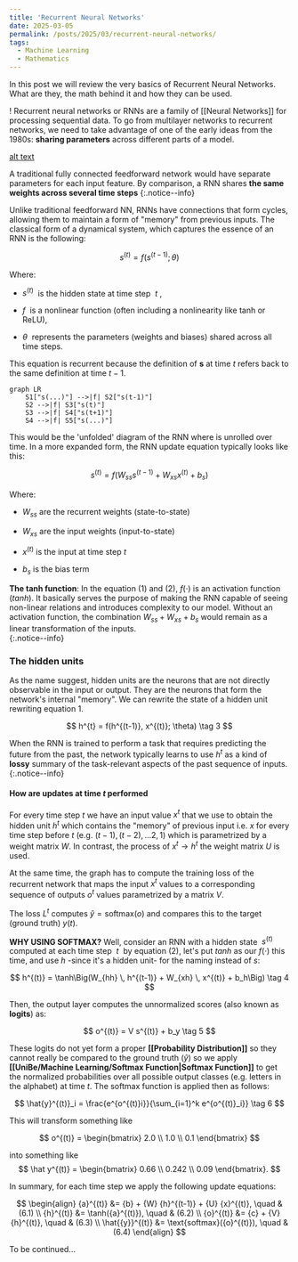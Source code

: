 ```yaml
---
title: 'Recurrent Neural Networks'
date: 2025-03-05
permalink: /posts/2025/03/recurrent-neural-networks/
tags:
  - Machine Learning 
  - Mathematics
---
```


In this post we will review the very basics of Recurrent Neural Networks. What are they, the math behind it and how they can be used. 

!
Recurrent neural networks or RNNs are a family of [[Neural Networks]] for processing sequential data. To go from multilayer networks to recurrent networks, we need to take advantage of one of the early ideas from the 1980s: **sharing parameters** across different parts of a model. 

[alt text](image.png)


A traditional fully connected feedforward network would have separate parameters for each input feature. By comparison, a RNN shares **the same weights across several time steps**
{:.notice--info}


Unlike traditional feedforward NN, RNNs have connections that form cycles, allowing them to maintain a form of "memory" from previous inputs. 
The classical form of a dynamical system, which captures the essence of an RNN is the following: 

$$
s^{(t)} = f(s^{(t-1)}; \theta) \tag{1}
$$

Where:

- $s^{(t)}$  is the hidden state at time step  $t$ ,

- $f$  is a nonlinear function (often including a nonlinearity like tanh or ReLU),

- $\theta$  represents the parameters (weights and biases) shared across all time steps.

This equation is recurrent because the definition of **s** at time *t* refers back to the same definition at time $t-1$. 

```mermaid
graph LR
    S1["s(...)"] -->|f| S2["s(t-1)"]
    S2 -->|f| S3["s(t)"]
    S3 -->|f| S4["s(t+1)"]
    S4 -->|f| S5["s(...)"]
```

This would be the 'unfolded' diagram of the RNN where is unrolled over time. 
In a more expanded form, the RNN update equation typically looks like this: 

$$
\begin{equation}
s^{(t)} = f(W_{ss}s^{(t-1)} + W_{xs}x^{(t)} + b_s) \tag{2}
\end{equation}
$$

Where:

- $W_{ss}$​ are the recurrent weights (state-to-state)

- $W_{xs}$​ are the input weights (input-to-state)

- $x^{(t)}$ is the input at time step $t$

- $b_s$ is the bias term

**The tanh function**: In the equation $(1)$ and $(2)$, $f(·)$ is an activation function ($tanh$). It basically serves the purpose of making the RNN capable of seeing non-linear relations and introduces complexity to our model. Without an activation function, the combination $W_{ss} + W_{xs} + b_s$  would remain as a linear transformation of the inputs.    
{:.notice--info}

### The hidden units 
As the name suggest, hidden units are the neurons that are not directly observable in the input or output. They are the neurons that form the network's internal "memory". We can rewrite the state of a hidden unit rewriting equation 1. 

$$
h^{t} = f(h^{(t-1)}, x^{(t)}; \theta) \tag 3
$$

When the RNN is trained to perform a task that requires predicting the future from the past, the network typically learns to use $h^t$ as a kind of **lossy** summary of the task-relevant aspects of the past sequence of inputs.
{:.notice--info} 

#### How are updates at time $t$ performed
For every time step $t$ we have an input value $x^t$ that we use to obtain the hidden unit $h^t$ which contains the "memory" of previous input i.e. $x$ for every time step before $t$ (e.g. $(t-1) ,(t-2), \dots 2, 1$) which is parametrized by a weight matrix $W$. In contrast, the process of $x^t \rightarrow h^t$ the weight matrix $U$ is used.  

At the same time, the graph has to compute the training loss of the recurrent network that maps the input $x^t$ values to a corresponding sequence of outputs $o^t$ values parametrized by a matrix $V$. 

The loss $L^t$ computes $\hat y = \text{softmax}(o)$ and compares this to the target (ground truth) $y(t)$.  

**WHY USING SOFTMAX?**
Well, consider an RNN with a hidden state  $s^{(t)}$  computed at each time step  $t$  by
equation $(2)$, let's put $tanh$ as our $f(·)$ this time, and use $h$ -since it's a hidden unit- for the naming instead of $s$: 

$$
h^{(t)} = \tanh\Big(W_{hh} \, h^{(t-1)} + W_{xh} \, x^{(t)} + b_h\Big) \tag 4
$$
  
Then, the output layer computes the unnormalized scores (also known as **logits**) as:

$$
o^{(t)} = V s^{(t)} + b_y \tag 5
$$

These logits do not yet form a proper **[[Probability Distribution]]** so they cannot really be compared to the ground truth ($\hat y$) so we apply **[[UniBe/Machine Learning/Softmax Function|Softmax Function]]** to get the normalized probabilities over all possible output classes (e.g. letters in the alphabet) at time $t$. The softmax function is applied then as follows:

$$
\hat{y}^{(t)}_i = \frac{e^{o^{(t)}i}}{\sum_{i=1}^k e^{o^{(t)}_i}} \tag 6
$$

This will transform something like 
  
$$
o^{(t)} = \begin{bmatrix} 2.0 \\ 1.0 \\ 0.1 \end{bmatrix}
$$

into something like   
$$
\hat y^{(t)} = \begin{bmatrix} 0.66 \\ 0.242 \\ 0.09 \end{bmatrix}.
$$

In summary, for each time step we apply the following update equations:

$$
\begin{align}
    {a}^{(t)} &= {b} + {W} {h}^{(t-1)} + {U} {x}^{(t)},  \quad & (6.1) \\
    {h}^{(t)} &= \tanh({a}^{(t)}),  \quad & (6.2) \\
    {o}^{(t)} &= {c} + {V} {h}^{(t)},  \quad & (6.3) \\
    \hat{{y}}^{(t)} &= \text{softmax}({o}^{(t)}),  \quad & (6.4)
\end{align}
$$

To be continued...





